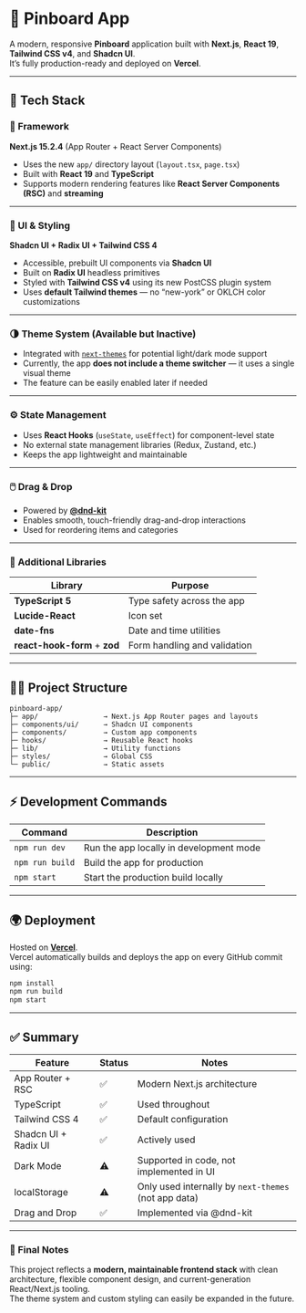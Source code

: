 # 📌 Pinboard App

A modern, responsive **Pinboard** application built with **Next.js**, **React 19**, **Tailwind CSS v4**, and **Shadcn UI**.  
It’s fully production-ready and deployed on **Vercel**.

---

## 🚀 Tech Stack

### 🧱 Framework
**Next.js 15.2.4** (App Router + React Server Components)

- Uses the new `app/` directory layout (`layout.tsx`, `page.tsx`)
- Built with **React 19** and **TypeScript**
- Supports modern rendering features like **React Server Components (RSC)** and **streaming**

---

### 🎨 UI & Styling
**Shadcn UI + Radix UI + Tailwind CSS 4**

- Accessible, prebuilt UI components via **Shadcn UI**
- Built on **Radix UI** headless primitives
- Styled with **Tailwind CSS v4** using its new PostCSS plugin system
- Uses **default Tailwind themes** — no “new-york” or OKLCH color customizations

---

### 🌗 Theme System (Available but Inactive)

- Integrated with [`next-themes`](https://github.com/pacocoursey/next-themes) for potential light/dark mode support  
- Currently, the app **does not include a theme switcher** — it uses a single visual theme  
- The feature can be easily enabled later if needed

---

### ⚙️ State Management

- Uses **React Hooks** (`useState`, `useEffect`) for component-level state
- No external state management libraries (Redux, Zustand, etc.)
- Keeps the app lightweight and maintainable

---

### 🖱️ Drag & Drop

- Powered by **[@dnd-kit](https://github.com/clauderic/dnd-kit)**
- Enables smooth, touch-friendly drag-and-drop interactions
- Used for reordering items and categories

---

### 🧰 Additional Libraries

| Library | Purpose |
|----------|----------|
| **TypeScript 5** | Type safety across the app |
| **Lucide-React** | Icon set |
| **date-fns** | Date and time utilities |
| **react-hook-form** + **zod** | Form handling and validation |

---

## 🧑‍💻 Project Structure

```
pinboard-app/
├─ app/                → Next.js App Router pages and layouts
├─ components/ui/      → Shadcn UI components
├─ components/         → Custom app components
├─ hooks/              → Reusable React hooks
├─ lib/                → Utility functions
├─ styles/             → Global CSS
└─ public/             → Static assets
```

---

## ⚡ Development Commands

| Command | Description |
|----------|-------------|
| `npm run dev` | Run the app locally in development mode |
| `npm run build` | Build the app for production |
| `npm start` | Start the production build locally |

---

## 🌍 Deployment

Hosted on **[Vercel](https://vercel.com)**.  
Vercel automatically builds and deploys the app on every GitHub commit using:
```bash
npm install
npm run build
npm start
```

---

## ✅ Summary

| Feature | Status | Notes |
|----------|--------|-------|
| App Router + RSC | ✅ | Modern Next.js architecture |
| TypeScript | ✅ | Used throughout |
| Tailwind CSS 4 | ✅ | Default configuration |
| Shadcn UI + Radix UI | ✅ | Actively used |
| Dark Mode | ⚠️ | Supported in code, not implemented in UI |
| localStorage | ⚠️ | Only used internally by `next-themes` (not app data) |
| Drag and Drop | ✅ | Implemented via @dnd-kit |

---

### 🏁 Final Notes

This project reflects a **modern, maintainable frontend stack** with clean architecture, flexible component design, and current-generation React/Next.js tooling.  
The theme system and custom styling can easily be expanded in the future.
